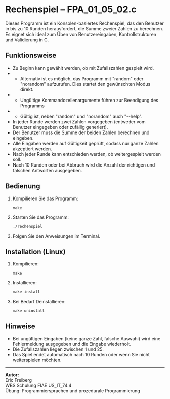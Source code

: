 # Rechenspiel – FPA_01_05_02.c

Dieses Programm ist ein Konsolen-basiertes Rechenspiel, das den Benutzer in bis zu 10 Runden herausfordert, die Summe zweier Zahlen zu berechnen. Es eignet sich ideal zum Üben von Benutzereingaben, Kontrollstrukturen und Validierung in C.

## Funktionsweise

- Zu Beginn kann gewählt werden, ob mit Zufallszahlen gespielt wird.
- - Alternativ ist es möglich, das Programm mit "random" oder "norandom" aufzurufen. Dies startet den gewünschten Modus direkt.
- - Ungültige Kommandozeilenargumente führen zur Beendigung des Programms
- - Gültig ist, neben "random" und "norandom" auch "--help".
- In jeder Runde werden zwei Zahlen vorgegeben (entweder vom Benutzer eingegeben oder zufällig generiert).
- Der Benutzer muss die Summe der beiden Zahlen berechnen und eingeben.
- Alle Eingaben werden auf Gültigkeit geprüft, sodass nur ganze Zahlen akzeptiert werden.
- Nach jeder Runde kann entschieden werden, ob weitergespielt werden soll.
- Nach 10 Runden oder bei Abbruch wird die Anzahl der richtigen und falschen Antworten ausgegeben.

## Bedienung

1. Kompilieren Sie das Programm:
   ```
   make
   ```
2. Starten Sie das Programm:
   ```
   ./rechenspiel
   ```
3. Folgen Sie den Anweisungen im Terminal.

## Installation (Linux)

1. Kompilieren:
   ```
   make
   ```

2. Installieren:
   ```
   make install
   ```

3. Bei Bedarf Deinstallieren:

   ```
   make uninstall
   ```

## Hinweise

- Bei ungültigen Eingaben (keine ganze Zahl, falsche Auswahl) wird eine Fehlermeldung ausgegeben und die Eingabe wiederholt.
- Die Zufallszahlen liegen zwischen 1 und 25.
- Das Spiel endet automatisch nach 10 Runden oder wenn Sie nicht weiterspielen möchten.

---

**Autor:**  
Eric Freiberg  
WBS Schulung FIAE US_IT_74.4  
Übung: Programmiersprachen und prozedurale Programmierung
